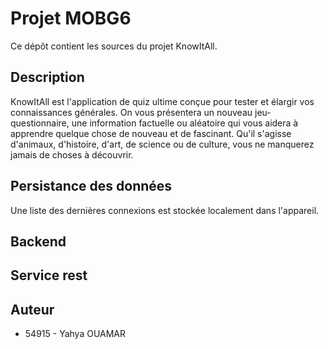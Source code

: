 # Projet MOBG6

Ce dépôt contient les sources du projet KnowItAll.

## Description

KnowItAll est l'application de quiz ultime conçue pour tester et élargir vos connaissances générales.
On vous présentera un nouveau jeu-questionnaire, une information factuelle ou aléatoire qui vous aidera à apprendre quelque chose de nouveau et de fascinant.
Qu'il s'agisse d'animaux, d'histoire, d'art, de science ou de culture, vous ne manquerez jamais de choses à découvrir.

## Persistance des données

Une liste des dernières connexions est stockée localement dans l'appareil.

## Backend


## Service rest


## Auteur

- 54915 - Yahya OUAMAR
